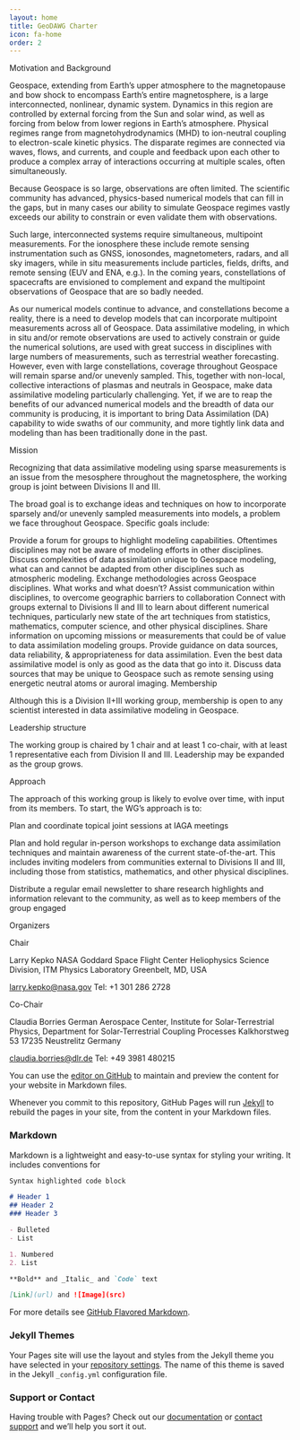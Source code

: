 ```yaml
---
layout: home
title: GeoDAWG Charter
icon: fa-home
order: 2
---
```


Motivation and Background

Geospace, extending from Earth’s upper atmosphere to the magnetopause and bow shock to encompass Earth’s entire magnetosphere, is a large interconnected, nonlinear, dynamic system. Dynamics in this region are controlled by external forcing from the Sun and solar wind, as well as forcing from below from lower regions in Earth’s atmosphere. Physical regimes range from magnetohydrodynamics (MHD) to ion-neutral coupling to electron-scale kinetic physics. The disparate regimes are connected via waves, flows, and currents, and couple and feedback upon each other to produce a complex array of interactions occurring at multiple scales, often simultaneously.

Because Geospace is so large, observations are often limited. The scientific community has advanced, physics-based numerical models that can fill in the gaps, but in many cases our ability to simulate Geospace regimes vastly exceeds our ability to constrain or even validate them with observations.

Such large, interconnected systems require simultaneous, multipoint measurements. For the ionosphere these include remote sensing instrumentation such as GNSS, ionosondes, magnetometers, radars, and all sky imagers, while in situ measurements include particles, fields, drifts, and remote sensing (EUV and ENA, e.g.). In the coming years, constellations of spacecrafts are envisioned to complement and expand the multipoint observations of Geospace that are so badly needed. 

As our numerical models continue to advance, and constellations become a reality, there is a need to develop models that can incorporate multipoint measurements across all of Geospace. Data assimilative modeling, in which in situ and/or remote observations are used to actively constrain or guide the numerical solutions, are used with great success in disciplines with large numbers of measurements, such as terrestrial weather forecasting. However, even with large constellations, coverage throughout Geospace will remain sparse and/or unevenly sampled. This, together with non-local, collective interactions of plasmas and neutrals in Geospace, make data assimilative modeling particularly challenging. Yet, if we are to reap the benefits of our advanced numerical models and the breadth of data our community is producing, it is important to bring Data Assimilation (DA) capability to wide swaths of our community, and more tightly link data and modeling than has been traditionally done in the past.

Mission

Recognizing that data assimilative modeling using sparse measurements is an issue from the mesosphere throughout the magnetosphere, the working group is joint between Divisions II and III.

The broad goal is to exchange ideas and techniques on how to incorporate sparsely and/or unevenly sampled measurements into models, a problem we face throughout Geospace. Specific goals include:

Provide a forum for groups to highlight modeling capabilities. Oftentimes disciplines may not be aware of modeling efforts in other disciplines.
Discuss complexities of data assimilation unique to Geospace modeling, what can and cannot be adapted from other disciplines such as atmospheric modeling.
Exchange methodologies across Geospace disciplines. What works and what doesn’t?
Assist communication within disciplines, to overcome geographic barriers to collaboration
Connect with groups external to Divisions II and III to learn about different numerical techniques, particularly new state of the art techniques from statistics, mathematics, computer science, and other physical disciplines.
Share information on upcoming missions or measurements that could be of value to data assimilation modeling groups.
Provide guidance on data sources, data reliability, & appropriateness for data assimilation. Even the best data assimilative model is only as good as the data that go into it.
Discuss data sources that may be unique to Geospace such as remote sensing using energetic neutral atoms or auroral imaging.
Membership

Although this is a Division II+III working group, membership is open to any scientist interested in data assimilative modeling in Geospace.

Leadership structure

The working group is chaired by 1 chair and at least 1 co-chair, with at least 1 representative each from Division II and III. Leadership may be expanded as the group grows.

Approach

The approach of this working group is likely to evolve over time, with input from its members. To start, the WG’s approach is to:

Plan and coordinate topical joint sessions at IAGA meetings

Plan and hold regular in-person workshops to exchange data assimilation techniques and maintain awareness of the current state-of-the-art. This includes inviting modelers from communities external to Divisions II and III, including those from statistics, mathematics, and other physical disciplines.

Distribute a regular email newsletter to share research highlights and information relevant to the community, as well as to keep members of the group engaged

Organizers

Chair

Larry Kepko
NASA Goddard Space Flight Center
Heliophysics Science Division,
ITM Physics Laboratory
Greenbelt, MD,
USA

larry.kepko@nasa.gov
Tel: +1 301 286 2728

 Co-Chair

Claudia Borries
German Aerospace Center,
Institute for Solar-Terrestrial Physics,
Department for Solar-Terrestrial Coupling Processes
Kalkhorstweg 53
17235 Neustrelitz
Germany

claudia.borries@dlr.de
Tel: +49 3981 480215


You can use the [editor on GitHub](https://github.com/iaga-geodawg/geodawg/edit/gh-pages/index.md) to maintain and preview the content for your website in Markdown files.

Whenever you commit to this repository, GitHub Pages will run [Jekyll](https://jekyllrb.com/) to rebuild the pages in your site, from the content in your Markdown files.

### Markdown

Markdown is a lightweight and easy-to-use syntax for styling your writing. It includes conventions for

```markdown
Syntax highlighted code block

# Header 1
## Header 2
### Header 3

- Bulleted
- List

1. Numbered
2. List

**Bold** and _Italic_ and `Code` text

[Link](url) and ![Image](src)
```

For more details see [GitHub Flavored Markdown](https://guides.github.com/features/mastering-markdown/).

### Jekyll Themes

Your Pages site will use the layout and styles from the Jekyll theme you have selected in your [repository settings](https://github.com/iaga-geodawg/geodawg/settings/pages). The name of this theme is saved in the Jekyll `_config.yml` configuration file.

### Support or Contact

Having trouble with Pages? Check out our [documentation](https://docs.github.com/categories/github-pages-basics/) or [contact support](https://support.github.com/contact) and we’ll help you sort it out.
